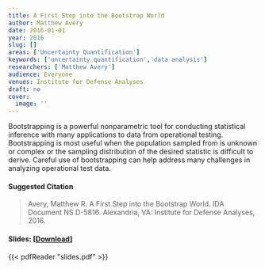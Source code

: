 ```yaml
---
title: A First Step into the Bootstrap World
author: Matthew Avery
date: 2016-01-01
year: 2016
slug: []
areas: ['Uncertainty Quantification']
keywords: ['uncertainty quantification','data analysis']
researchers: ['Matthew Avery']
audience: Everyone
venues: Institute for Defense Analyses
draft: no
cover:
  image: ''
---
```




Bootstrapping is a powerful nonparametric tool for conducting statistical inference with many applications to data from operational testing. Bootstrapping is most useful when the population sampled from is unknown or complex or the sampling distribution of the desired statistic is difficult to derive. Careful use of bootstrapping can help address many challenges in analyzing operational test data.

#### Suggested Citation
> Avery, Matthew R. A First Step into the Bootstrap World. IDA Document NS D-5816. Alexandria, VA: Institute for Defense Analyses, 2016.

#### Slides: [[Download](slides.pdf)]
{{< pdfReader "slides.pdf" >}}




